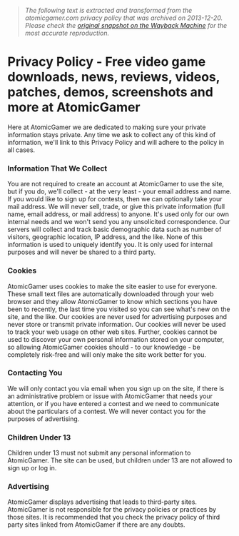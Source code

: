 > *The following text is extracted and transformed from the atomicgamer.com privacy policy that was archived on 2013-12-20. Please check the [original snapshot on the Wayback Machine](https://web.archive.org/web/20131220112527id_/http%3A//www.atomicgamer.com/privacyPolicy.php) for the most accurate reproduction.*

# Privacy Policy - Free video game downloads, news, reviews, videos, patches, demos, screenshots and more at AtomicGamer

Here at AtomicGamer we are dedicated to making sure your private information stays private. Any time we ask to collect any of this kind of information, we'll link to this Privacy Policy and will adhere to the policy in all cases. 

### Information That We Collect

You are not required to create an account at AtomicGamer to use the site, but if you do, we'll collect - at the very least - your email address and name. If you would like to sign up for contests, then we can optionally take your mail address. We will never sell, trade, or give this private information (full name, email address, or mail address) to anyone. It's used only for our own internal needs and we won't send you any unsolicited correspondence. Our servers will collect and track basic demographic data such as number of visitors, geographic location, IP address, and the like. None of this information is used to uniquely identify you. It is only used for internal purposes and will never be shared to a third party. 

### Cookies

AtomicGamer uses cookies to make the site easier to use for everyone. These small text files are automatically downloaded through your web browser and they allow AtomicGamer to know which sections you have been to recently, the last time you visited so you can see what's new on the site, and the like. Our cookies are never used for advertising purposes and never store or transmit private information. Our cookies will never be used to track your web usage on other web sites. Further, cookies cannot be used to discover your own personal information stored on your computer, so allowing AtomicGamer cookies should - to our knowledge - be completely risk-free and will only make the site work better for you. 

### Contacting You

We will only contact you via email when you sign up on the site, if there is an administrative problem or issue with AtomicGamer that needs your attention, or if you have entered a contest and we need to communicate about the particulars of a contest. We will never contact you for the purposes of advertising. 

### Children Under 13

Children under 13 must not submit any personal information to AtomicGamer. The site can be used, but children under 13 are not allowed to sign up or log in. 

### Advertising

AtomicGamer displays advertising that leads to third-party sites. AtomicGamer is not responsible for the privacy policies or practices by those sites. It is recommended that you check the privacy policy of third party sites linked from AtomicGamer if there are any doubts. 
